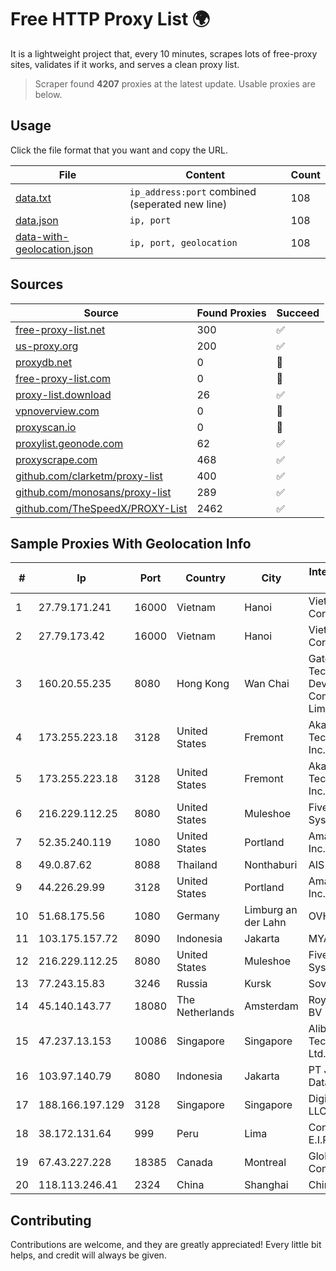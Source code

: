 
# Free HTTP Proxy List 🌍

It is a lightweight project that, every 10 minutes, scrapes lots of free-proxy sites, validates if it works, and serves a clean proxy list.


> Scraper found **4207** proxies at the latest update. Usable proxies are below.

## Usage

Click the file format that you want and copy the URL.


|File|Content|Count|
|----|-------|-----|
|[data.txt](https://raw.githubusercontent.com/themiralay/Proxy-List-World/master/data.txt)|`ip_address:port` combined (seperated new line)|108|
|[data.json](https://raw.githubusercontent.com/themiralay/Proxy-List-World/master/data.json)|`ip, port`|108|
|[data-with-geolocation.json](https://raw.githubusercontent.com/themiralay/Proxy-List-World/master/data-with-geolocation.json)|`ip, port, geolocation`|108|

## Sources

|Source|Found Proxies|Succeed|
|------|-------------|-------|
|[free-proxy-list.net](https://free-proxy-list.net)|300|✅|
|[us-proxy.org](https://www.us-proxy.org)|200|✅|
|[proxydb.net](http://proxydb.net)|0|🚫|
|[free-proxy-list.com](https://free-proxy-list.com/?page=&port=&type%5B%5D=http&type%5B%5D=https&up_time=0&search=Search)|0|🚫|
|[proxy-list.download](https://www.proxy-list.download/HTTP)|26|✅|
|[vpnoverview.com](https://vpnoverview.com/privacy/anonymous-browsing/free-proxy-servers)|0|🚫|
|[proxyscan.io](https://www.proxyscan.io)|0|🚫|
|[proxylist.geonode.com](https://proxylist.geonode.com/api/proxy-list?limit=300&page=1&sort_by=lastChecked&sort_type=desc&protocols=http,https)|62|✅|
|[proxyscrape.com](https://api.proxyscrape.com/v2/?request=displayproxies&protocol=http&timeout=10000&country=all&ssl=all&anonymity=all)|468|✅|
|[github.com/clarketm/proxy-list](https://raw.githubusercontent.com/clarketm/proxy-list/master/proxy-list-raw.txt)|400|✅|
|[github.com/monosans/proxy-list](https://raw.githubusercontent.com/monosans/proxy-list/main/proxies/http.txt)|289|✅|
|[github.com/TheSpeedX/PROXY-List](https://raw.githubusercontent.com/TheSpeedX/PROXY-List/master/http.txt)|2462|✅|


## Sample Proxies With Geolocation Info

|#|Ip|Port|Country|City|Internet Service Provider|
|-|--|----|-------|----|-------------------------|
|1|27.79.171.241|16000|Vietnam|Hanoi|Viettel Corporation|
|2|27.79.173.42|16000|Vietnam|Hanoi|Viettel Corporation|
|3|160.20.55.235|8080|Hong Kong|Wan Chai|Gateway Technology Development Company Limited|
|4|173.255.223.18|3128|United States|Fremont|Akamai Technologies, Inc.|
|5|173.255.223.18|3128|United States|Fremont|Akamai Technologies, Inc.|
|6|216.229.112.25|8080|United States|Muleshoe|Five Area Systems, LLC|
|7|52.35.240.119|1080|United States|Portland|Amazon.com, Inc.|
|8|49.0.87.62|8088|Thailand|Nonthaburi|AIS-Fibre|
|9|44.226.29.99|3128|United States|Portland|Amazon.com, Inc.|
|10|51.68.175.56|1080|Germany|Limburg an der Lahn|OVH SAS|
|11|103.175.157.72|8090|Indonesia|Jakarta|MYARSYILA|
|12|216.229.112.25|8080|United States|Muleshoe|Five Area Systems, LLC|
|13|77.243.15.83|3246|Russia|Kursk|Sovtest-Internet|
|14|45.140.143.77|18080|The Netherlands|Amsterdam|RoyaleHosting BV|
|15|47.237.13.153|10086|Singapore|Singapore|Alibaba (US) Technology Co., Ltd.|
|16|103.97.140.79|8080|Indonesia|Jakarta|PT Jembatan Data Pangrango|
|17|188.166.197.129|3128|Singapore|Singapore|DigitalOcean, LLC|
|18|38.172.131.64|999|Peru|Lima|Conex TV E.I.R.L.|
|19|67.43.227.228|18385|Canada|Montreal|GloboTech Communications|
|20|118.113.246.41|2324|China|Shanghai|Chinanet|



## Contributing

Contributions are welcome, and they are greatly appreciated! Every
little bit helps, and credit will always be given.

